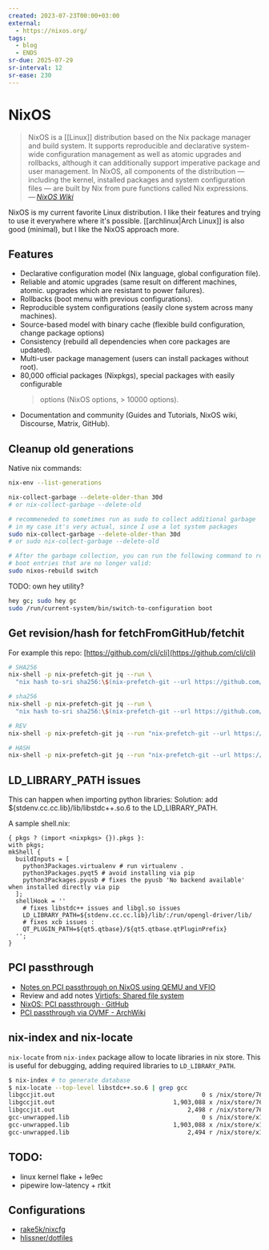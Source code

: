 ```yaml
---
created: 2023-07-23T00:00+03:00
external:
  - https://nixos.org/
tags:
  - blog
  - ENDS
sr-due: 2025-07-29
sr-interval: 12
sr-ease: 230
---
```


# NixOS

> NixOS is a [[Linux]] distribution based on the Nix package manager and build system. It supports reproducible and declarative system-wide configuration management as well as atomic upgrades and rollbacks, although it can additionally support imperative package and user management. In NixOS, all components of the distribution — including the kernel, installed packages and system configuration files — are built by Nix from pure functions called Nix expressions.\
> — <cite>[NixOS Wiki](https://nixos.wiki/wiki/Overview_of_the_NixOS_Linux_distribution)</cite>

NixOS is my current favorite Linux distribution. I like their features and trying to use it everywhere where it's possible. [[archlinux|Arch Linux]] is also good (minimal), but I like the NixOS approach more.

## Features

- Declarative configuration model (Nix language, global configuration file).
- Reliable and atomic upgrades (same result on different machines, atomic. upgrades which are resistant to power failures).
- Rollbacks (boot menu with previous configurations).
- Reproducible system configurations (easily clone system across many machines).
- Source-based model with binary cache (flexible build configuration, change package options)
- Consistency (rebuild all dependencies when core packages are updated).
- Multi-user package management (users can install packages without root).
- 80,000 official packages (Nixpkgs), special packages with easily configurable
  > options (NixOS options, > 10000 options).
- Documentation and community (Guides and Tutorials, NixOS wiki, Discourse, Matrix, GitHub).

## Cleanup old generations

Native nix commands:

```bash
nix-env --list-generations

nix-collect-garbage --delete-older-than 30d
# or nix-collect-garbage --delete-old

# recommeneded to sometimes run as sudo to collect additional garbage
# in my case it's very actual, since I use a lot system packages
sudo nix-collect-garbage --delete-older-than 30d
# or sudo nix-collect-garbage --delete-old

# After the garbage collection, you can run the following command to remove
# boot entries that are no longer valid:
sudo nixos-rebuild switch
```

TODO: own hey utility?

```bash
hey gc; sudo hey gc
sudo /run/current-system/bin/switch-to-configuration boot
```

## Get revision/hash for fetchFromGitHub/fetchit

For example this repo: [https://github.com/cli/cli](https://github.com/cli/cli)

```bash
# SHA256
nix-shell -p nix-prefetch-git jq --run \
  "nix hash to-sri sha256:\$(nix-prefetch-git --url https://github.com/cli/cli --quiet --rev v2.20.2 | jq -r '.sha256')"

# sha256
nix-shell -p nix-prefetch-git jq --run \
  "nix hash to-sri sha256:\$(nix-prefetch-git --url https://github.com/iturdikulov/dwm-flexipatch --quiet | jq -r '.sha256')"

# REV
nix-shell -p nix-prefetch-git jq --run "nix-prefetch-git --url https://github.com/cli/cli --quiet --rev v2.20.2 | jq -r '.rev'"

# HASH
nix-shell -p nix-prefetch-git jq --run "nix-prefetch-git --url https://github.com/iturdikulov/dwm-flexipatch --quiet | jq -r '.hash'"
```

## LD_LIBRARY_PATH issues

This can happen when importing python libraries: Solution: add ${stdenv.cc.cc.lib}/lib/libstdc++.so.6 to the LD_LIBRARY_PATH.

A sample shell.nix:

```
{ pkgs ? (import <nixpkgs> {}).pkgs }:
with pkgs;
mkShell {
  buildInputs = [
    python3Packages.virtualenv # run virtualenv .
    python3Packages.pyqt5 # avoid installing via pip
    python3Packages.pyusb # fixes the pyusb 'No backend available' when installed directly via pip
  ];
  shellHook = ''
    # fixes libstdc++ issues and libgl.so issues
    LD_LIBRARY_PATH=${stdenv.cc.cc.lib}/lib/:/run/opengl-driver/lib/
    # fixes xcb issues :
    QT_PLUGIN_PATH=${qt5.qtbase}/${qt5.qtbase.qtPluginPrefix}
  '';
}
```

## PCI passthrough

- [Notes on PCI passthrough on NixOS using QEMU and VFIO](https://alexbakker.me/post/nixos-pci-passthrough-qemu-vfio.html)
- Review and add notes [Virtiofs: Shared file system](https://github.com/virtio-win/kvm-guest-drivers-windows/wiki/Virtiofs:-Shared-file-system)
- [NixOS: PCI passthrough · GitHub](https://gist.github.com/techhazard/1be07805081a4d7a51c527e452b87b26)
- [PCI passthrough via OVMF - ArchWiki](https://wiki.archlinux.org/title/PCI_passthrough_via_OVMF)

## nix-index and nix-locate

`nix-locate` from `nix-index` package allow to locate libraries in nix store. This is useful for debugging, adding required libraries to `LD_LIBRARY_PATH`.

```sh
$ nix-index # to generate database
$ nix-locate --top-level libstdc++.so.6 | grep gcc
libgccjit.out                                         0 s /nix/store/76vxcz4qm3v22li7dxcvpyn4hl4ivnki-libgccjit-10.3.0/lib/libstdc++.so.6
libgccjit.out                                 1,903,088 x /nix/store/76vxcz4qm3v22li7dxcvpyn4hl4ivnki-libgccjit-10.3.0/lib/libstdc++.so.6.0.28
libgccjit.out                                     2,498 r /nix/store/76vxcz4qm3v22li7dxcvpyn4hl4ivnki-libgccjit-10.3.0/lib/libstdc++.so.6.0.28-gdb.py
gcc-unwrapped.lib                                     0 s /nix/store/x17b1wq871r4ycrxyy1n85ja09dxq3ih-gcc-10.3.0-lib/lib/libstdc++.so.6
gcc-unwrapped.lib                             1,903,088 x /nix/store/x17b1wq871r4ycrxyy1n85ja09dxq3ih-gcc-10.3.0-lib/lib/libstdc++.so.6.0.28
gcc-unwrapped.lib                                 2,494 r /nix/store/x17b1wq871r4ycrxyy1n85ja09dxq3ih-gcc-10.3.0-lib/lib/libstdc++.so.6.0.28-gdb.py
```

## TODO:

- linux kernel flake + le9ec
- pipewire low-latency + rtkit

## Configurations

- [rake5k/nixcfg](https://github.com/rake5k/nixcfg)
- [hlissner/dotfiles](https://github.com/hlissner/dotfiles)
